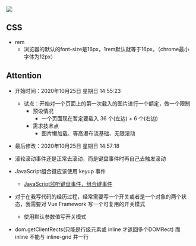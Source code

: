 <img src="./Blocn.png" align="center" /> 

## CSS
  - rem
    - 浏览器的默认的font-size是16px，1rem默认就等于16px。（chrome最小字体为12px）
## Attention
  - 开始时间：2020年10月25日 星期日 14:55:23
    - 试点：开始对一个页面上的第一次载入的图片进行一个额定，做一个限制
      - 预设情况
        - 一个页面现在暂定要载入 36 个(左边) + 6 个(右边) 
      - 需求技术点
        - 图片懒加载、等高瀑布流基础、无限滚动
       
  - 最后修改：2020年10月25日 星期日 14:57:18

  - 滚轮滚动事件还是正常去滚动，而是键盘事件时再自己去触发滚动
  - JavaScript组合键应该使用 keyup 事件
    - [JavaScript监听键盘事件，组合键事件](https://blog.csdn.net/projectNo/article/details/77837928)
  - 对于在我写代码的经历过程，经常需要写一个开关或者是一个对象的两个状态，我需要对 Vue Framework 写一个可复用的开关模式
    - 使用默认参数值写开关模式
  - dom.getClientRects(只能是行级元素或 inline 才返回多个DOMRect) 而 inline 不能与 inline-grid 并一行